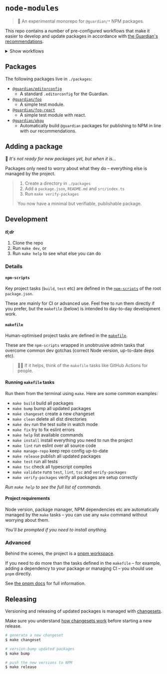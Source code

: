 # `node-modules`

> 🧪 An experimental monorepo for `@guardian/*` NPM packages.

This repo contains a number of pre-configured workflows that make it easier to develop and update packages in accordance with [the Guardian's recommendations](https://github.com/guardian/recommendations/blob/main/npm-packages.md).

<details>
<summary>Show workflows</summary>

-   [x] Node version management
-   [x] NPM package management
-   [x] TypeScript configuration
-   [x] Eslint configuration
-   [x] Testing (using [Jest](https://jestjs.io/))
-   [x] Bundling (using `@guardian/pkgu` – a member of this project)
-   [ ] Versioning (using [changesets](https://github.com/atlassian/changesets))
-   [ ] Publishing (using [changesets](https://github.com/atlassian/changesets))
-   [x] Package config validation
</details>

## Packages

The following packages live in `./packages`:

<!-- START PACKAGES -->
<!-- THIS LIST IS AUTOGENERATED BY scripts/lib/update-readme.js -->

-   [`@guardian/editorconfig`](https://github.com/guardian/node-modules/tree/main/packages/editorconfig)
    -   A standard `.editorconfig` for the Guardian.
-   [`@guardian/foo`](https://github.com/guardian/node-modules/tree/main/packages/foo)
    -   A simple test module.
-   [`@guardian/foo-react`](https://github.com/guardian/node-modules/tree/main/packages/foo-react)
    -   A simple test module with react.
-   [`@guardian/pkgu`](https://github.com/guardian/node-modules/tree/main/packages/pkgu)
    -   Automatically build `@guardian` packages for publishing to NPM in line with our recommendations.

<!-- END PACKAGES -->

## Adding a package

🚧 _It's not ready for new packages yet, but when it is..._

Packages only need to worry about what they do – everything else is managed by the project.

> 1. Create a directory in `./packages`
> 1. Add a `package.json`, `README.md` and `src/index.ts`
> 1. Run `make verify-packages`
>
> You now have a minimal but verifiable, publishable package.

## Development

#### _tl;dr_

1. Clone the repo
1. Run `make dev`, or
1. Run `make help` to see what else you can do

### Details

#### `npm-scripts`

Key project tasks (`build`, `test` etc) are defined in the [`npm-scripts`](https://docs.npmjs.com/misc/scripts) of the root `package.json`.

These are mainly for CI or advanced use. Feel free to run them directly if you prefer, but the `makefile` (below) is intended to day-to-day development work.

#### `makefile`

Human-optimised project tasks are defined in the [`makefile`](./Makefile).

These are the `npm-scripts` wrapped in unobtrusive admin tasks that overcome common dev gotchas (correct Node version, up-to-date deps etc).

> 🧑‍💻 If it helps, think of the `makefile` tasks like GitHub Actions for people.

#### Running `makefile` tasks

Run them from the terminal using `make`. Here are some common examples:

<!-- START MAKE TASKS -->
<!-- THIS LIST IS AUTOGENERATED BY scripts/lib/update-readme.js -->

-   `make build` build all packages
-   `make bump` bump all updated packages
-   `make changeset` create a new changeset
-   `make clean` delete all dist directories
-   `make dev` run the test suite in watch mode
-   `make fix` try to fix eslint errors
-   `make help` list available commands
-   `make install` install everything you need to run the project
-   `make lint` run eslint over all source code
-   `make manage-repo` keep repo config up-to-date
-   `make release` publish all updated packages
-   `make test` run all tests
-   `make tsc` check all typescript compiles
-   `make validate` runs `test`, `lint`, `tsc` and `verify-packages`
-   `make verify-packages` verify all packages are setup correctly

<!-- END MAKE TASKS -->

_Run `make help` to see the full list of commands._

#### Project requirements

Node version, package manager, NPM dependencies etc are automatically managed by the `make` tasks – you can use any `make` command without worrying about them.

_You'll be prompted if you need to install anything._

### Advanced

Behind the scenes, the project is a [pnpm workspace](https://pnpm.io/workspaces).

If you need to do more than the tasks defined in the `makefile` – for example, adding a dependency to your package or managing CI – you should use `pnpm` directly.

See [the pnpm docs](https://pnpm.io) for full information.

## Releasing

Versioning and releasing of updated packages is managed with [changesets](https://github.com/atlassian/changesets).

Make sure you understand [how changesets work](https://github.com/atlassian/changesets/blob/main/docs/detailed-explanation.md) before starting a new release.

```bash
# generate a new changeset
$ make changeset

# version-bump updated packages
$ make bump

# push the new versions to NPM
$ make release
```
